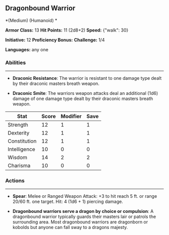 ## Dragonbound Warrior
*(Medium) (Humanoid) *

**Armor Class:** 13
**Hit Points:** 11 (2d8+2)
**Speed:** {"walk": 30}

**Initiative:** 12
**Proficiency Bonus:**
**Challenge:** 1/4

**Languages:** any one

### Abilities
 --- 
- **Draconic Resistance**: The warrior is resistant to one damage type dealt by their draconic masters breath weapon.

- **Draconic Smite**: The warriors weapon attacks deal an additional (1d6) damage of one damage type dealt by their draconic masters breath weapon.



| Stat | Score | Modifier | Save |
| ---- | ---- | ---- | ---- |
| Strength | 12 | 1 | 1 |
| Dexterity | 12 | 1 | 1 |
| Constitution | 12 | 1 | 1 |
| Intelligence | 10 | 0 | 0 |
| Wisdom | 14 | 2 | 2 |
| Charisma | 10 | 0 | 0 |

### Actions
 --- 
- **Spear**: Melee or Ranged Weapon Attack: +3 to hit  reach 5 ft. or range 20/60 ft.  one target. Hit: 4 (1d6 + 1) piercing damage.

- **Dragonbound warriors serve a dragon by choice or compulsion**: A dragonbound warrior typically guards their masters lair or patrols the surrounding area. Most dragonbound warriors are dragonborn or kobolds  but anyone can fall sway to a dragons majesty.

